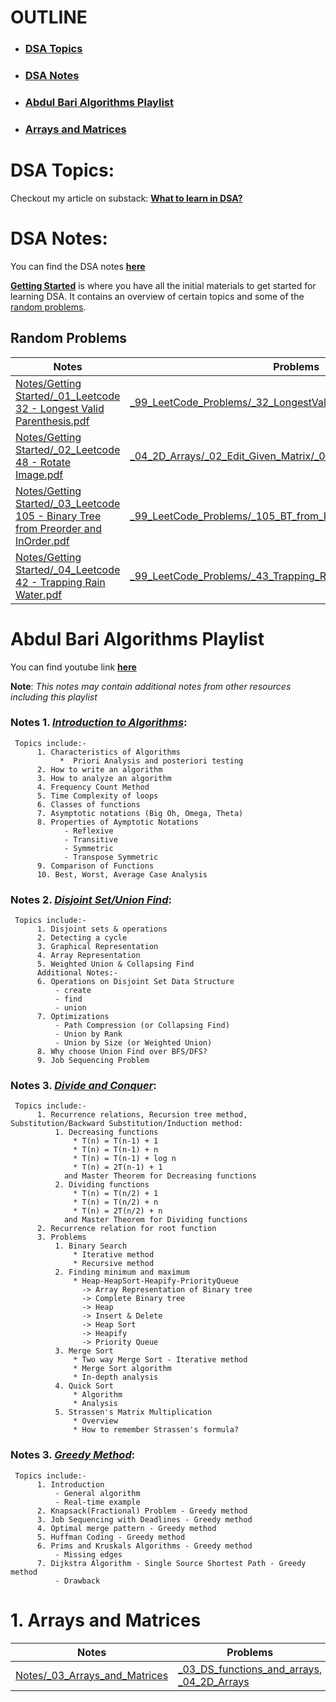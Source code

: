 # OUTLINE

* ### [DSA Topics](#dsa-topics)
* ### [DSA Notes](#dsa-notes)
* ### [Abdul Bari Algorithms Playlist](#abdul-bari-algorithms-playlist)
* ### [Arrays and Matrices](#arrays-and-matrices)

# DSA Topics:

Checkout my article on substack:
[**What to learn in DSA?**](https://open.substack.com/pub/nagubadyharitha/p/dsa-topics-for-preparation?utm_campaign=post&utm_medium=web)


# DSA Notes:

You can find the DSA notes [**here**](https://github.com/harithanagubady/Data-Structures-and-Algorithms/tree/main/Notes)

[**Getting Started**](https://github.com/harithanagubady/Data-Structures-and-Algorithms/tree/main/Notes/Getting%20Started) is where you have all the initial materials to get started for learning DSA.
It contains an overview of certain topics and some of the [random problems](#random-problems).


## Random Problems

| Notes                                                                                                                                                                                                                                                                  | Problems                                                                                                                                                                                                       |
|------------------------------------------------------------------------------------------------------------------------------------------------------------------------------------------------------------------------------------------------------------------------|----------------------------------------------------------------------------------------------------------------------------------------------------------------------------------------------------------------|
| [Notes/Getting Started/_01_Leetcode 32 - Longest Valid Parenthesis.pdf](https://github.com/harithanagubady/Data-Structures-and-Algorithms/blob/main/Notes/Getting%20Started/_01_Leetcode%2032%20-%20Longest%20Valid%20Parenthesis.pdf)                                 | [_99_LeetCode_Problems/_32_LongestValidParenthesis.java](https://github.com/harithanagubady/Data-Structures-and-Algorithms/blob/main/_99_LeetCode_Problems/_32_LongestValidParenthesis.java)                   |
| [Notes/Getting Started/_02_Leetcode 48 - Rotate Image.pdf](https://github.com/harithanagubady/Data-Structures-and-Algorithms/blob/main/Notes/Getting%20Started/_02_Leetcode%2048%20-%20Rotate%20Image.pdf)                                                             | [_04_2D_Arrays/_02_Edit_Given_Matrix/_01_LC48_RotateBy90deg.java](https://github.com/harithanagubady/Data-Structures-and-Algorithms/blob/main/_04_2D_Arrays/_02_Edit_Given_Matrix/_01_LC48_RotateBy90deg.java) |
| [Notes/Getting Started/_03_Leetcode 105 - Binary Tree from Preorder and InOrder.pdf](https://github.com/harithanagubady/Data-Structures-and-Algorithms/blob/main/Notes/Getting%20Started/_03_Leetcode%20105%20-%20Binary%20Tree%20from%20Preorder%20and%20InOrder.pdf) | [_99_LeetCode_Problems/_105_BT_from_In_And_Pre.java](https://github.com/harithanagubady/Data-Structures-and-Algorithms/blob/main/_99_LeetCode_Problems/_105_BT_from_In_And_Pre.java)                           |
| [Notes/Getting Started/_04_Leetcode 42 - Trapping Rain Water.pdf](https://github.com/harithanagubady/Data-Structures-and-Algorithms/blob/main/Notes/Getting%20Started/_04_Leetcode%2042%20-%20Trapping%20Rain%20Water.pdf)                                             | [_99_LeetCode_Problems/_43_Trapping_Rain_Water.java](https://github.com/harithanagubady/Data-Structures-and-Algorithms/blob/main/_99_LeetCode_Problems/_43_Trapping_Rain_Water.java)                           |


# Abdul Bari Algorithms Playlist
You can find youtube link [**here**](https://youtube.com/playlist?list=PLDN4rrl48XKpZkf03iYFl-O29szjTrs_O&si=3bEHPg_VHNw6DH87)

**Note**: _This notes may contain additional notes from other resources including this playlist_
###  Notes 1. [_Introduction to Algorithms_](https://github.com/harithanagubady/Data-Structures-and-Algorithms/blob/main/Notes/_02_Abdul%20Bari%20Algorithms%20Playlist/_01_Introduction%20to%20Algorithms(ft.%20Abdul%20Bari).pdf): 
     Topics include:-     
          1. Characteristics of Algorithms
               *  Priori Analysis and posteriori testing
          2. How to write an algorithm
          3. How to analyze an algorithm
          4. Frequency Count Method
          5. Time Complexity of loops
          6. Classes of functions
          7. Asymptotic notations (Big Oh, Omega, Theta)
          8. Properties of Aymptotic Notations
                - Reflexive
                - Transitive
                - Symmetric
                - Transpose Symmetric
          9. Comparison of Functions 
          10. Best, Worst, Average Case Analysis

###  Notes 2. [_Disjoint Set/Union Find_](https://github.com/harithanagubady/Data-Structures-and-Algorithms/blob/main/Notes/_02_Abdul%20Bari%20Algorithms%20Playlist/_02_Disjoint%20Set%20or%20Union%20Find%20(ft.%20Abdul%20Bari).pdf): 
     Topics include:-     
          1. Disjoint sets & operations
          2. Detecting a cycle
          3. Graphical Representation
          4. Array Representation
          5. Weighted Union & Collapsing Find
          Additional Notes:-
          6. Operations on Disjoint Set Data Structure
              - create
              - find
              - union
          7. Optimizations
              - Path Compression (or Collapsing Find)
              - Union by Rank 
              - Union by Size (or Weighted Union)
          8. Why choose Union Find over BFS/DFS?
          9. Job Sequencing Problem

###  Notes 3. [_Divide and Conquer_](https://github.com/harithanagubady/Data-Structures-and-Algorithms/blob/main/Notes/_02_Abdul%20Bari%20Algorithms%20Playlist/_03_Divide%20And%20Conquer(ft.%20Abdul%20Bari).pdf):
     Topics include:-     
          1. Recurrence relations, Recursion tree method, Substitution/Backward Substitution/Induction method:
              1. Decreasing functions 
                  * T(n) = T(n-1) + 1
                  * T(n) = T(n-1) + n
                  * T(n) = T(n-1) + log n
                  * T(n) = 2T(n-1) + 1
                and Master Theorem for Decreasing functions
              2. Dividing functions
                  * T(n) = T(n/2) + 1
                  * T(n) = T(n/2) + n
                  * T(n) = 2T(n/2) + n
                and Master Theorem for Dividing functions
          2. Recurrence relation for root function
          3. Problems
              1. Binary Search
                  * Iterative method
                  * Recursive method
              2. Finding minimum and maximum
                  * Heap-HeapSort-Heapify-PriorityQueue
                    -> Array Representation of Binary tree
                    -> Complete Binary tree
                    -> Heap
                    -> Insert & Delete
                    -> Heap Sort
                    -> Heapify
                    -> Priority Queue
              3. Merge Sort
                  * Two way Merge Sort - Iterative method
                  * Merge Sort algorithm
                  * In-depth analysis
              4. Quick Sort
                  * Algorithm
                  * Analysis
              5. Strassen's Matrix Multiplication
                  * Overview
                  * How to remember Strassen's formula?

###  Notes 3. [_Greedy Method_](https://github.com/harithanagubady/Data-Structures-and-Algorithms/blob/main/Notes/_02_Abdul%20Bari%20Algorithms%20Playlist/_04_Greedy%20Method(ft.%20Abdul%20Bari).pdf):
     Topics include:-     
          1. Introduction
              - General algorithm
              - Real-time example
          2. Knapsack(Fractional) Problem - Greedy method
          3. Job Sequencing with Deadlines - Greedy method
          4. Optimal merge pattern - Greedy method
          5. Huffman Coding - Greedy method
          6. Prims and Kruskals Algorithms - Greedy method
              - Missing edges
          7. Dijkstra Algorithm - Single Source Shortest Path - Greedy method
              - Drawback

# 1. Arrays and Matrices

| Notes                                                                                                                                      | Problems                                                                                                                                                                                                                                           |
|--------------------------------------------------------------------------------------------------------------------------------------------|----------------------------------------------------------------------------------------------------------------------------------------------------------------------------------------------------------------------------------------------------|
| [Notes/_03_Arrays_and_Matrices](https://github.com/harithanagubady/Data-Structures-and-Algorithms/blob/main/Notes/_03_Arrays_and_Matrices) | [_03_DS_functions_and_arrays](https://github.com/harithanagubady/Data-Structures-and-Algorithms/blob/main/_03_DS_functions_and_arrays), [_04_2D_Arrays](https://github.com/harithanagubady/Data-Structures-and-Algorithms/blob/main/_04_2D_Arrays) |

